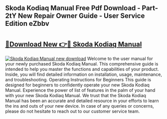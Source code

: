 ## Skoda Kodiaq Manual Free Pdf Download - Part-2tY New Repair Owner Guide - User Service Edition eZbbv

# <h2><a href="http://cf10986.oget.top/?id=Skoda+Kodiaq+Manual">🔗Download New 👉🔴 Skoda Kodiaq Manual</a></h2>

[![Skoda Kodiaq Manual new download](https://i.imgur.com/5g1atiW.png)](http://cf10986.oget.top/?id=Skoda+Kodiaq+Manual)
Welcome to the user manual for your newly purchased Skoda Kodiaq Manual. This comprehensive guide is intended to help you master the functions and capabilities of your product. Inside, you will find detailed information on installation, usage, maintenance, and troubleshooting. Operating Instructions for Beginners This guide is designed for beginners to confidently operate your new Skoda Kodiaq Manual. Experience the power of list of features in the palm of your hand with your new Skoda Kodiaq Manual. We trust that the Skoda Kodiaq Manual has been an accurate and detailed resource in your efforts to learn the ins and outs of your new device. In case of any queries or concerns, please do not hesitate to reach out to our customer service team.

